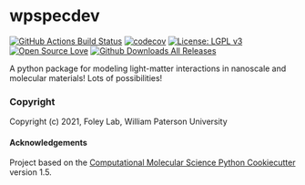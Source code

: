 wpspecdev
==============================
[//]: # (Badges)
[![GitHub Actions Build Status](https://github.com/FoleyLab/wpspecdev/workflows/CI/badge.svg)](https://github.com/FoleyLab/wpspecdev/actions?query=workflow%3ACI)
[![codecov](https://codecov.io/gh/FoleyLab/wpspecdev/branch/master/graph/badge.svg)](https://codecov.io/gh/FoleyLab/wpspecdev/branch/master)
[![License: LGPL v3](https://img.shields.io/badge/License-LGPL%20v3-blue.svg)](https://www.gnu.org/licenses/lgpl-3.0)
[![Open Source Love](https://firstcontributions.github.io/open-source-badges/badges/open-source-v1/open-source.svg)](https://github.com/firstcontributions/open-source-badges)
[![Github Downloads All Releases](https://img.shields.io/github/downloads/FoleyLab/wpspecdev/total)](https://github.com/FoleyLab/wpspecdev/releases)

A python package for modeling light-matter interactions in nanoscale and molecular materials!  Lots of possibilities!

### Copyright
Copyright (c) 2021, Foley Lab, William Paterson University


#### Acknowledgements
Project based on the 
[Computational Molecular Science Python Cookiecutter](https://github.com/molssi/cookiecutter-cms) version 1.5.
